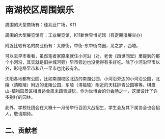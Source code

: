 # 南湖校区周围娱乐<Badge type="tip" text="2024年3月15日" />
周围的大型商场有：佳兆业广场，K11

周围的大型展览馆有：工业展览馆，K11新世界博览馆（有定期漫展举办）

附近比较有名的商业街有：太原街，中街-东中街商圈，龙之梦，西塔。

可以去早市看看，虽然笔者家原来就住小河沿（对，老舍《四世同堂》里提到的那个小河沿，其实就是旧护城河旁）早市旁边也没觉得有多好吃。除了小河沿早市以外，彩电塔早市和八一早市也比较有名。

沈阳各地都有公园，比如南湖校区北边的南湖公园，小河沿旁边的小河沿公园，北陵（清昭陵）附近的北陵公园，东陵（清福陵）附近的天柱排青公园等等。棋盘山-植物园景区相当适合周末踏青游玩，作为世博会的分会场之一，这里设计了许多别样的园林。

此外，学校社团会在大概十一月份举行百团大战招生，学生会及其下属协会也会招人，敬请期待。

## 二、贡献者
<VPTeamMembers size="small" :members="members" />


<script setup>
import { VPTeamMembers } from 'vitepress/theme'

const members = [
   {
    avatar: '/suli.jpg',
    name: '苏璃',
    title: '本页内容贡献者',
    // links: [
    //   { icon: 'github', link: 'https://github.com/yyx990803' },
    //   { icon: 'twitter', link: 'https://twitter.com/youyuxi' }
    // ]
  },
]
</script>